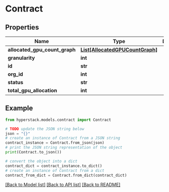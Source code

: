 # Contract


## Properties

Name | Type | Description | Notes
------------ | ------------- | ------------- | -------------
**allocated_gpu_count_graph** | [**List[AllocatedGPUCountGraph]**](AllocatedGPUCountGraph.md) |  | [optional] 
**granularity** | **int** |  | [optional] 
**id** | **str** |  | [optional] 
**org_id** | **int** |  | [optional] 
**status** | **str** |  | [optional] 
**total_gpu_allocation** | **int** |  | [optional] 

## Example

```python
from hyperstack.models.contract import Contract

# TODO update the JSON string below
json = "{}"
# create an instance of Contract from a JSON string
contract_instance = Contract.from_json(json)
# print the JSON string representation of the object
print(Contract.to_json())

# convert the object into a dict
contract_dict = contract_instance.to_dict()
# create an instance of Contract from a dict
contract_from_dict = Contract.from_dict(contract_dict)
```
[[Back to Model list]](../README.md#documentation-for-models) [[Back to API list]](../README.md#documentation-for-api-endpoints) [[Back to README]](../README.md)


